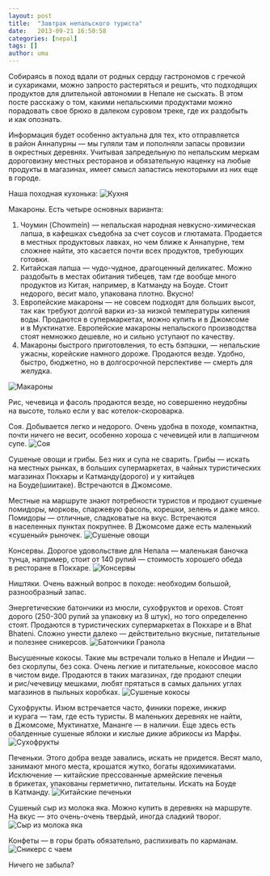 ```yaml
---
layout: post
title:  "Завтрак непальского туриста"
date:   2013-09-21 16:50:58
categories: [nepal]
tags: []
author: uma
---
```


Собираясь в&nbsp;поход вдали от&nbsp;родных сердцу гастрономов с&nbsp;гречкой и&nbsp;сухариками, можно запросто растеряться и&nbsp;решить, что подходящих продуктов для длительной автономии в&nbsp;Непале не&nbsp;сыскать. В&nbsp;этом посте расскажу о&nbsp;том, какими непальскими продуктами можно порадовать свое брюхо в&nbsp;далеком суровом треке, где их&nbsp;раздобыть и&nbsp;как опознать. 

Информация будет особенно актуальна для тех, кто отправляется в&nbsp;район Аннапурны&nbsp;&mdash; мы&nbsp;гуляли там и&nbsp;пополняли запасы провизии в&nbsp;окрестных деревнях. Учитывая запредельную по&nbsp;непальским меркам дороговизну местных ресторанов и&nbsp;обязательную наценку на&nbsp;любые продукты в&nbsp;магазинах, имеет смысл запастись некоторыми из&nbsp;них еще в&nbsp;городе.

Наша походная кухонька:
![Кухня](kuhnya.jpg)

Макароны. Есть четыре основных варианта:   

1. Чоумин (Chowmein)&nbsp;&mdash; непальская народная невкусно-химическая лапша, в&nbsp;кафешках съедобна за&nbsp;счет соусов и&nbsp;глютамата. Продается в&nbsp;местных продуктовых лавках, но&nbsp;чем ближе к&nbsp;Аннапурне, тем сложнее найти, это касается почти всех продуктов, требующих готовки.   
2. Китайская лапша&nbsp;&mdash; чудо-чудное, драгоценный деликатес. Можно раздобыть в&nbsp;местах обитания тибецев, там где вообще много продуктов из&nbsp;Китая, например, в&nbsp;Катманду на&nbsp;Боуде. Стоит недорого, весит мало, упакована плотно. Вкусно!   
3. Европейские макароны&nbsp;&mdash; не&nbsp;совсем подходят для больших высот, так как требуют долгой варки из-за низкой температуры кипения воды. Продаются в&nbsp;супермаркетах, можно купить и&nbsp;в&nbsp;Джомсоме и&nbsp;в&nbsp;Муктинатхе. Европейские макароны непальского производства стоят немножко дешевле, но&nbsp;и&nbsp;сильно уступают по&nbsp;качеству.    
4. Макароны быстрого приготовления, то&nbsp;есть бэпэшки,&nbsp;&mdash; непальские ужасны, корейские намного дороже. Продаются везде. Удобно, быстро, бюджетно, но&nbsp;в&nbsp;долгосрочной перспективе&nbsp;&mdash; смерть для желудка.   

![Макароны](makarony.jpg)

Рис, чечевица и&nbsp;фасоль продаются везде, но&nbsp;совершенно неудобны на&nbsp;высоте, только если у&nbsp;вас котелок-скороварка. 

Соя. Добывается легко и&nbsp;недорого. Очень удобна в&nbsp;походе, компактна, почти ничего не&nbsp;весит, особенно хороша с&nbsp;чечевицей или в&nbsp;лапшичном супе.
![Соя](soya.jpg)

Сушеные овощи и&nbsp;грибы. Без них и&nbsp;супа не&nbsp;сварить. Грибы&nbsp;&mdash; искать на&nbsp;местных рынках, в&nbsp;больших супермаркетах, в&nbsp;чайных туристических магазинах Покхары и&nbsp;Катманду(дорого) и&nbsp;у&nbsp;китайцев на&nbsp;Боуде(шиитаке). Встречаются в&nbsp;Джомсоме.

Местные на&nbsp;маршруте знают потребности туристов и&nbsp;продают сушеные помидоры, морковь, спаржевую фасоль, корешки, зелень и&nbsp;даже мясо. Помидоры&nbsp;&mdash; отличные, сладковатые на&nbsp;вкус. Встречаются в&nbsp;населенных пунктах покрупнее. В&nbsp;Джомсоме даже есть маленький &laquo;сушеный&raquo; рыночек.
![Сушеные овощи](sushenye-ovoschi.jpg)

Консервы. Дорогое удовольствие для Непала&nbsp;&mdash; маленькая баночка тунца, например, стоит от&nbsp;140 рупий&nbsp;&mdash; стоимость хорошего обеда в&nbsp;ресторане в&nbsp;Покхаре.
![Консервы](konservy.jpg)

Ништяки. Очень важный вопрос в&nbsp;походе: необходим большой, разнообразный запас. 

Энергетические батончики из&nbsp;мюсли, сухофруктов и&nbsp;орехов. Стоят дорого (250-300 рупий за&nbsp;упаковку из&nbsp;8&nbsp;штук), но&nbsp;того определенно стоят. Продаются в&nbsp;туристических супермаркетах в&nbsp;Покхаре и&nbsp;в&nbsp;Bhat Bhateni. Сложно унести далеко&nbsp;&mdash; действительно вкусные, питательные и&nbsp;полезнее сникерсов. 
![Батончики Гранола](batonchiki-granola.jpg)

Высушенные кокосы. Такие мы&nbsp;встречали только в&nbsp;Непале и&nbsp;Индии&nbsp;&mdash; без скорлупы, без сока. Очень легкие и&nbsp;питательные, кокосовое масло в&nbsp;чистом виде. Продаются в&nbsp;таких магазинах, где продают специи и&nbsp;рис/чечевицу мешками, любят прятаться в&nbsp;самых дальних углах магазинов в&nbsp;пыльных коробках. 
![Сушеные кокосы](sushenye-kokosy.jpg)

Сухофрукты. Изюм встречается часто, финики пореже, инжир и&nbsp;курага&nbsp;&mdash; там, где есть туристы. В&nbsp;маленьких деревнях не&nbsp;найти, в&nbsp;Джомсоме, Муктинатхе, Мананге&nbsp;&mdash; в&nbsp;наличии. Еще здесь есть обалденные сушеные яблоки и&nbsp;кислые дикие абрикосы из&nbsp;Марфы.
![Сухофрукты](suhofrukty.jpg)

Печеньки. Этого добра везде завались, искать не&nbsp;придется. Весят мало, занимают много места, крошатся жутко, богаты ядохимикатами. Исключение&nbsp;&mdash; китайские прессованные армейские печенья в&nbsp;брикетах, упакованы герметично, питательны. Искать на&nbsp;Боуде в&nbsp;Катманду.
![Китайские печеньки](kitaiskie-pechenki.jpg)

Сушеный сыр из&nbsp;молока яка. Можно купить в&nbsp;деревнях на&nbsp;маршруте. На&nbsp;вкус&nbsp;&mdash; это очень-очень твердый, иногда сладкий творог. 
![Сыр из&nbsp;молока яка](syr-iz-moloka-yaka.jpg)

Конфеты&nbsp;&mdash; в&nbsp;горы брать обязательно, распихивать по&nbsp;карманам. 
![Сникерс с&nbsp;чаем](snikers-i-chai.jpg)

Ничего не&nbsp;забыла?


